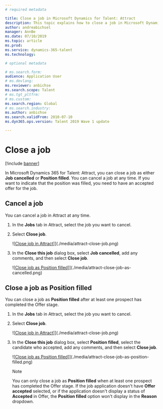 ```yaml
---
# required metadata

title: Close a job in Microsoft Dynamics for Talent: Attract
description: This topic explains how to close a job in Microsoft Dynamics 365 for Talent: Attract.
author: andreabichsel
manager: AnnBe
ms.date: 07/10/2019
ms.topic: article
ms.prod: 
ms.service: dynamics-365-talent
ms.technology: 

# optional metadata

# ms.search.form: 
audience: Application User
# ms.devlang: 
ms.reviewer: anbichse
ms.search.scope: Talent
# ms.tgt_pltfrm: 
# ms.custom: 
ms.search.region: Global
# ms.search.industry: 
ms.author: anbichse
ms.search.validFrom: 2010-07-10
ms.dyn365.ops.version: Talent 2019 Wave 1 update

---
```


# Close a job

[!include [banner](includes/banner.md)]

In Microsoft Dynamics 365 for Talent: Attract, you can close a job as either **Job cancelled** or **Position filled**. You can cancel a job at any time. If you want to indicate that the position was filled, you need to have an accepted offer for the job.

## Cancel a job

You can cancel a job in Attract at any time.

1. In the **Jobs** tab in Attract, select the job you want to cancel.

2. Select **Close job**.

   ![[Close job in Attract](./media/attract-close-job.png)]](./media/attract-close-job.png)

3. In the **Close this job** dialog box, select **Job cancelled**, add any comments, and then select **Close job**.

   ![[Close job as Position filled](./media/attract-close-job-as-cancelled.png)]](./media/attract-close-job-as-cancelled.png)

## Close a job as Position filled

You can close a job as **Position filled** after at least one prospect has completed the Offer stage.

1. In the **Jobs** tab in Attract, select the job you want to cancel.

2. Select **Close job**.

   ![[Close job in Attract](./media/attract-close-job.png)]](./media/attract-close-job.png)

3. In the **Close this job** dialog box, select **Position filled**, select the candidate who accepted, add any comments, and then select **Close job**.

   ![[Close job as Position filled](./media/attract-close-job-as-position-filled.png)]](./media/attract-close-job-as-position-filled.png)

   > [!NOTE]
   > You can only close a job as **Position filled** when at least one prospect has completed the Offer stage. If the job application doesn't have **Offer accepted** selected, or if the application doesn't display a status of **Accepted** in Offer, the **Position filled** option won't display in the **Reason** dropdown.


